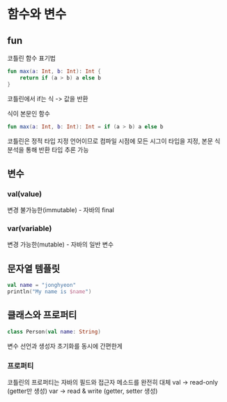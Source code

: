# 함수와 변수
## fun

코틀린 함수 표기법
```kotlin
fun max(a: Int, b: Int): Int {
    return if (a > b) a else b
}
```
코틀린에서 if는 식 -> 값을 반환

식이 본문인 함수  
```kotlin
fun max(a: Int, b: Int): Int = if (a > b) a else b
```

코틀린은 정적 타입 지정 언어이므로 컴파일 시점에 모든 시그이 타입을 지정, 본문 식 분석을 통해 반환 타입 추론 가능  

## 변수
### val(value)
변경 불가능한(immutable) - 자바의 final
### var(variable)
변경 가능한(mutable) - 자바의 일반 변수

## 문자열 템플릿 
```kotlin
val name = "jonghyeon"
println("My name is $name")
```

## 클래스와 프로퍼티

```kotlin
class Person(val name: String)
```
변수 선언과 생성자 초기화를 동시에 간편한게

### 프로퍼티
코틀린의 프로퍼티는 자바의 필드와 접근자 메소드를 완전히 대체
val -> read-only (getter만 생성)
var -> read & write (getter, setter 생성)

